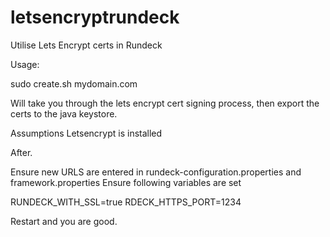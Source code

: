# letsencryptrundeck
Utilise Lets Encrypt certs in Rundeck


Usage:

sudo create.sh mydomain.com

Will take you through the lets encrypt cert signing process, then export the certs to the java keystore.

Assumptions
Letsencrypt is installed


After.

Ensure new URLS are entered in rundeck-configuration.properties and framework.properties
Ensure following variables are set 

RUNDECK_WITH_SSL=true
RDECK_HTTPS_PORT=1234

Restart and you are good.

